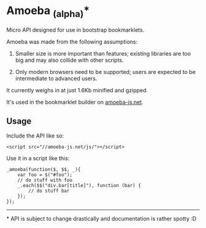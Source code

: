 # Amoeba <sub>(alpha)</sub><super>*</super>

Micro API designed for use in bootstrap bookmarklets.

Amoeba was made from the following assumptions:

1. Smaller size is more important than features; existing libraries are too big and may also collide with other scripts.

2. Only modern browsers need to be supported; users are expected to be intermediate to advanced users.

It currently weighs in at just 1.6Kb minified and gzipped.

It's used in the bookmarklet builder on [amoeba-js.net](http://amoeba-js.net/).

## Usage

Include the API like so:

	<script src="//amoeba-js.net/js/"></script>

Use it in a script like this:

	_amoeba(function($, $$, _){
		var foo = $("#foo");
		// do stuff with foo
		_.each($$("div.bar[title]"), function (bar) {
			// do stuff bar
		});
	});


<hr/>


<super>*</super> API is subject to change drastically and documentation is rather spotty :D

